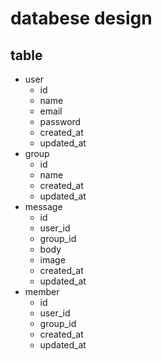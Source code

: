 # databese design
## table
  - user
    - id
    - name
    - email
    - password
    - created_at
    - updated_at
  - group
    - id
    - name
    - created_at
    - updated_at
  - message
    - id
    - user_id
    - group_id
    - body
    - image
    - created_at
    - updated_at
  - member
    - id
    - user_id
    - group_id
    - created_at
    - updated_at
